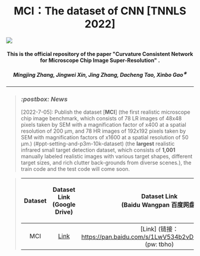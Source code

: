 <h1 align="center">MCI：The dataset of  CNN [TNNLS 2022]</h1>

<p align="center">

<a href=""> <img  src="https://img.shields.io/badge/license-MIT-blue"></a>
</p>

<h4 align="center">This is the official repository of the paper "Curvature Consistent Network for Microscope Chip Image Super-Resolution" </a>.</h4>


<h5 align="center"><em>Mingjing Zhang, Jingwei Xin, Jing Zhang, Dacheng Tao, Xinbo Gao<sup>&#8727;</sup></em></h5>

[//]: # (<p align="center">)

[//]: # (  <a href="#introduction">Introduction</a> |)

[//]: # (  <a href="#ppt-setting-and-p3m-10k-dataset">PPT and P3M-10k</a> |)

[//]: # (  <a href="#p3m-net">P3M-Net</a> |)

[//]: # (  <a href="#benchmark">Benchmark</a> |)

[//]: # (  <a href="#results">Results</a> |)

[//]: # (  <a href="https://github.com/JizhiziLi/P3M/tree/master/core">Train and Test</a> |)

[//]: # (  <a href="##inference-code---how-to-test-on-your-images">Inference code</a> |)

[//]: # (  <a href="#statement">Statement</a>)

[//]: # (</p>)

[//]: # (<img src="demo/gif/p_2c2e4470.gif" width="25%"><img src="demo/gif/p_4dfffce8.gif" width="25%"><img src="demo/gif/p_d4fd9815.gif" width="25%"><img src="demo/gif/p_64da52e3.gif" width="25%">)

***
><h3><strong><i>:postbox: News</i></strong></h3>
>
> [2022-7-05]: Publish the dataset [<strong>MCI</strong>] (the first realistic microscope chip image benchmark, which consists of 78 LR images of 48x48 pixels taken by SEM with a magnification factor of x400 at a spatial resolution of 200 μm, and 78 HR images of 192x192 pixels taken by SEM with magnification factors of x1600 at a spatial resolution of 50 μm.) (#ppt-setting-and-p3m-10k-dataset) (the <strong>largest</strong> realistic infrared small target detection dataset, which consists of <strong>1,001</strong> manually labeled realistic images with various target shapes, different target sizes, and rich clutter back-grounds from diverse scenes.), the train code and the test code will come soon.
>

[//]: # (> [2021-12-06]: Publish the face mask of the training set and P3M-500-P validation set of [<strong>P3M-10k</strong>]&#40;#ppt-setting-and-p3m-10k-dataset&#41; dataset.)
>
> | Dataset | <p>Dataset Link<br>(Google Drive)</p> | <p>Dataset Link<br>(Baidu Wangpan 百度网盘)</p> |       Dataset Release Agreement              |
>| :----:| :----: |:----------------------------------------------------------------------------------------------------------------------:| :----: |
>|MCI|[Link](https://drive.google.com/file/d/1PDDuPDPraXyrtWdTS3hWrYKNiUTzWrS-/view?usp=sharing)|[Link] (链接：https://pan.baidu.com/s/1LwV534b2vDN2_yLmol6AJw (pw: tbho)|                                               [Agreement (MIT License)]                                                |

[//]: # (>|P3M-10k facemask &#40;optional&#41;|[Link]&#40;https://drive.google.com/file/d/1I-71PbkWcivBv3ly60V0zvtYRd3ddyYs/view?usp=sharing&#41;|[Link]&#40;https://pan.baidu.com/s/1D9Kj_OIJbFTsqWfbMPzh_g&#41; &#40;pw: f772&#41;|[Agreement &#40;MIT License&#41;]&#40;https://jizhizili.github.io/files/p3m_dataset_agreement/P3M-10k_Dataset_Release_Agreement.pdf&#41;| )
>

[//]: # (> [2021-11-20]: Publish the <a href="#inference-code---how-to-test-on-your-images">inference code</a> and the pretrained model &#40;[Google Drive]&#40;https://drive.google.com/uc?export=download&id=1smX2YQGIpzKbfwDYHAwete00a_YMwoG1&#41; | [Baidu Wangpan &#40;pw: 2308&#41;]&#40;https://pan.baidu.com/s/1zGF3qnnD8qpI-Z5Nz0TDGA&#41;&#41; that can be used to test on your own privacy-preserving or normal portrait images. Some test results on P3M-10k can be viewed from this [demo page]&#40;https://github.com/JizhiziLi/P3M/tree/master/demo&#41;.)
